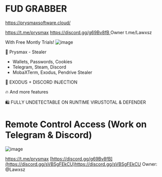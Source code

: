 # FUD GRABBER

https://prysmaxsoftware.cloud/

https://t.me/prysmax
[https://discord.gg/g69Bv8fB
](https://discord.gg/sVBSgFEkCU)
Owner t.me/Lawxsz

 With Free Montly Trials! 
![image](https://github.com/Lawxsz/fud-grabber/assets/116668706/b348c56e-e71f-491b-9416-391fd1f5b3f4)

🧨 Prysmax - Stealer

- Wallets, Passwords, Cookies
- Telegram, Steam, Discord
- MobaXTerm, Exodus, Pendrive Stealer

💉 EXODUS + DISCORD INJECTION

🔥 And more features

🛍 FULLY UNDETECTABLE ON RUNTIME VIRUSTOTAL & DEFENDER

# Remote Control Access (Work on Telegram & Discord)

![image](https://github.com/Lawxsz/fud-grabber/assets/116668706/ad97869f-91b3-4734-8f0c-a5bbf6bdceba)

https://t.me/prysmax
[https://discord.gg/g69Bv8fB](https://discord.gg/sVBSgFEkCU)https://discord.gg/sVBSgFEkCU
Owner: @Lawxsz
